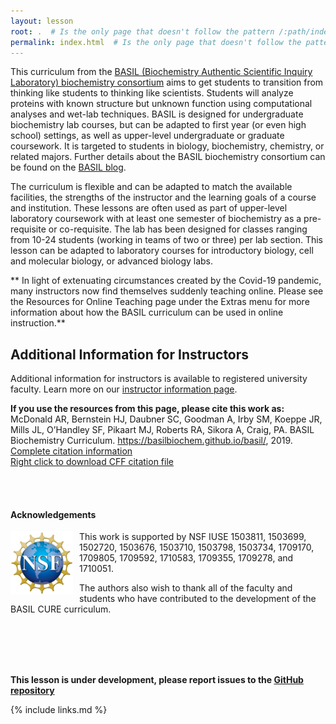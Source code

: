 ```yaml
---
layout: lesson
root: .  # Is the only page that doesn't follow the pattern /:path/index.html
permalink: index.html  # Is the only page that doesn't follow the pattern /:path/index.html
---
```

This curriculum from the [BASIL (Biochemistry Authentic Scientific Inquiry Laboratory) biochemistry consortium](https://basiliuse.blogspot.com/) aims to get students to transition from thinking like students to thinking like scientists. Students will analyze proteins with known structure but unknown function using computational analyses and wet-lab techniques. BASIL is designed for undergraduate biochemistry lab courses, but can be adapted to first year (or even high school) settings, as well as upper-level undergraduate or graduate coursework. It is targeted to students in biology, biochemistry, chemistry, or related majors. Further details about the BASIL biochemistry consortium can be found on the [BASIL blog](https://basiliuse.blogspot.com/).

The curriculum is flexible and can be adapted to match the available facilities, the strengths of the instructor and the learning goals of a course and institution. These lessons are often used as part of upper-level laboratory coursework with at least one semester of biochemistry as a pre-requisite or co-requisite. The lab has been designed for classes ranging from 10-24 students (working in teams of two or three) per lab section. This lesson can be adapted to laboratory courses for introductory biology, cell and molecular biology, or advanced biology labs.

** In light of extenuating circumstances created by the Covid-19 pandemic, many instructors now find themselves suddenly teaching online.  Please see the Resources for Online Teaching page under the Extras menu for more information about how the BASIL curriculum can be used in online instruction.**

## Additional Information for Instructors
Additional information for instructors is available to registered university faculty.  Learn more on our [instructor information page](https://basilbiochem.github.io/basil/guide/index.html).

**If you use the resources from this page, please cite this work as:** <br/>
McDonald AR, Bernstein HJ, Daubner SC, Goodman A, Irby SM, Koeppe JR, Mills JL, O’Handley SF, Pikaart MJ, Roberts RA, Sikora A, Craig, PA.  BASIL Biochemistry Curriculum. https://basilbiochem.github.io/basil/, 2019. <br/>
[Complete citation information](https://basilbiochem.github.io/basil/full_citation/index.html) <br/>
[Right click to download CFF citation file](https://raw.githubusercontent.com/basilbiochem/basil/master/CITATION) <br/>

<br/><br/>

#### Acknowledgements
<img src="fig/NSF_logo.png" alt="NSF logo" width="100" style="float: left; margin-top: 0px; margin-right: 10px" />

This work is supported by NSF IUSE 1503811, 1503699, 1502720, 1503676, 1503710, 1503798, 1503734, 1709170, 1709805, 1709592, 1710583, 1709355, 1709278, and 1710051.

The authors also wish to thank all of the faculty and students who have contributed to the development of the BASIL CURE curriculum.  

<br/><br/><br/><br/>

**This lesson is under development, please report issues to the [GitHub
repository](https://github.com/basilbiochem/basil)**


{% include links.md %}
